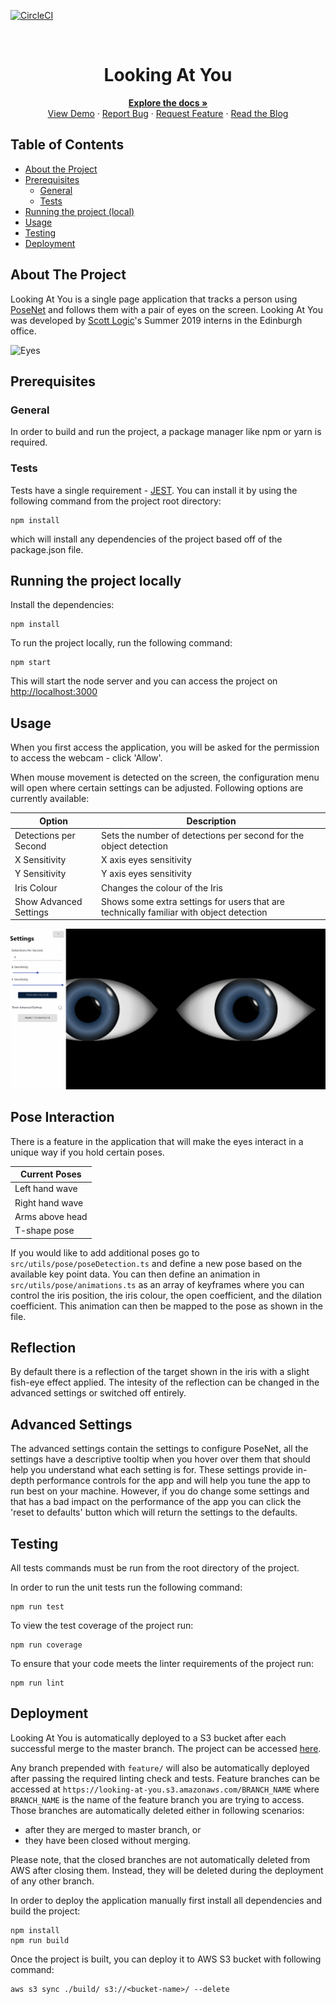 <!-- PROJECT SHIELDS -->

[![CircleCI](https://img.shields.io/circleci/build/github/ScottLogic/lookingatyou/master.svg?label=master&style=badge&token=ab5d53d5a9479d50259a1d2febaa710964b4bd8c)](https://circleci.com/gh/ScottLogic/lookingatyou)

<!-- PROJECT LOGO -->
<br />
<p align="center">

  <h1 align="center">Looking At You</h1>

  <p align="center">
    <a href="https://github.com/ScottLogic/lookingatyou/blob/master/README.md"><strong>Explore the docs »</strong></a>
    <br />
    <a href="https://scottlogic.github.io/lookingatyou/">View Demo</a>
    ·
    <a href="https://github.com/ScottLogic/lookingatyou/issues">Report Bug</a>
    ·
    <a href="https://github.com/ScottLogic/lookingatyou/issues">Request Feature</a>
    ·
    <a href="https://blog.scottlogic.com/2019/08/19/LookingAtYou.html">Read the Blog</a>
  </p>
</p>

## Table of Contents

-   [About the Project](#about-the-project)
-   [Prerequisites](#prerequisites)
    -   [General](#general)
    -   [Tests](#tests)
-   [Running the project (local)](#running-the-project-locally)
-   [Usage](#usage)
-   [Testing](#testing)
-   [Deployment](#deployment)

## About The Project

Looking At You is a single page application that tracks a person using [PoseNet](https://github.com/tensorflow/tfjs-models/tree/master/posenet) and follows them with a pair of eyes on the screen. Looking At You was developed by [Scott Logic](https://www.scottlogic.com/)'s Summer 2019 interns in the Edinburgh office.

![Eyes](./images/eyes.gif)

## Prerequisites

### General

In order to build and run the project, a package manager like npm or yarn is required.

### Tests

Tests have a single requirement - [JEST](https://jestjs.io/). You can install it by using the following command from the project root directory:

```
npm install
```

which will install any dependencies of the project based off of the package.json file.

## Running the project locally

Install the dependencies:

```
npm install
```

To run the project locally, run the following command:

```
npm start
```

This will start the node server and you can access the project on [http://localhost:3000](http://localhost:3000)

## Usage

When you first access the application, you will be asked for the permission to access the webcam - click 'Allow'.

When mouse movement is detected on the screen, the configuration menu will open where certain settings can be adjusted. Following options are currently available:

| Option                 | Description                                                                             |
| ---------------------- | --------------------------------------------------------------------------------------- |
| Detections per Second  | Sets the number of detections per second for the object detection                       |
| X Sensitivity          | X axis eyes sensitivity                                                                 |
| Y Sensitivity          | Y axis eyes sensitivity                                                                 |
| Iris Colour            | Changes the colour of the Iris                                                          |
| Show Advanced Settings | Shows some extra settings for users that are technically familiar with object detection |

![Settings Menu](./images/settings.gif)

## Pose Interaction

There is a feature in the application that will make the eyes interact in a unique way if you hold certain poses.

| Current Poses   |
| --------------- |
| Left hand wave  |
| Right hand wave |
| Arms above head |
| T-shape pose    |

If you would like to add additional poses go to `src/utils/pose/poseDetection.ts` and define a new pose based on the available key point data. You can then define an animation in `src/utils/pose/animations.ts` as an array of keyframes where you can control the iris position, the iris colour, the open coefficient, and the dilation coefficient. This animation can then be mapped to the pose as shown in the file.

## Reflection

By default there is a reflection of the target shown in the iris with a slight fish-eye effect applied. The intesity of the reflection can be changed in the advanced settings or switched off entirely.

## Advanced Settings

The advanced settings contain the settings to configure PoseNet, all the settings have a descriptive tooltip when you hover over them that should help you understand what each setting is for. These settings provide in-depth performance controls for the app and will help you tune the app to run best on your machine. However, if you do change some settings and that has a bad impact on the performance of the app you can click the 'reset to defaults' button which will return the settings to the defaults.

## Testing

All tests commands must be run from the root directory of the project.

In order to run the unit tests run the following command:

```
npm run test
```

To view the test coverage of the project run:

```
npm run coverage
```

To ensure that your code meets the linter requirements of the project run:

```
npm run lint
```

## Deployment

Looking At You is automatically deployed to a S3 bucket after each successful merge to the master branch. The project can be accessed [here](https://scottlogic.github.io/lookingatyou/).

Any branch prepended with `feature/` will also be automatically deployed after passing the required linting check and tests. Feature branches can be accessed at `https://looking-at-you.s3.amazonaws.com/BRANCH_NAME` where `BRANCH_NAME` is the name of the feature branch you are trying to access. Those branches are automatically deleted either in following scenarios:

-   after they are merged to master branch, or
-   they have been closed without merging.

Please note, that the closed branches are not automatically deleted from AWS after closing them. Instead, they will be deleted during the deployment of any other branch.

In order to deploy the application manually first install all dependencies and build the project:

```
npm install
npm run build
```

Once the project is built, you can deploy it to AWS S3 bucket with following command:

```
aws s3 sync ./build/ s3://<bucket-name>/ --delete
```
